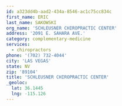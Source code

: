 ```yaml
---
id: a323dd4b-aad2-434a-8546-ac1c75cc834c
first_name: ERIC
last_name: SAKOWSKI
org_name: 'SCHLEUSNER CHIROPRACTIC CENTER'
address: '2091 E. SAHARA AVE.'
category: complementary-medicine
services:
  - chiropractors
phone: '(702) 732-4044'
city: 'LAS VEGAS'
state: NV
zip: '89104'
title: 'SCHLEUSNER CHIROPRACTIC CENTER'
_geoloc:
  lat: 36.1445
  lng: -115.126
---
```

